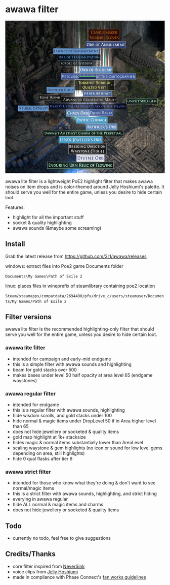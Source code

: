 # awawa filter

![image previewing poe2_item_filter](/preview_v2.png)

awawa lite filter is a lightweight PoE2 highlight filter that makes awawa noises on item drops and is color-themed around Jelly Hoshiumi's palette.
It should serve you well for the entire game, unless you desire to hide certain loot.

Features:
- highlight for all the important stuff
- socket & quality highlighting
- awawa sounds (&maybe some screaming)

## Install
Grab the latest release from https://github.com/3r1/awawa/releases

windows: extract files into Poe2 game Documents folder

`Documents\My Games\Path of Exile 2`

linux: places files in wineprefix of steamlibrary containing poe2 location

`Steam/steamapps/compatdata/2694490/pfx/drive_c/users/steamuser/Documents/My Games/Path of Exile 2`

## Filter versions
awawa lite filter is the recommended highlighting-only filter that should serve you well for the entire game, unless you desire to hide certain loot.

### awawa lite filter
- intended for campaign and early-mid endgame
- this is a simple filter with awawa sounds and highlighting
- beam for gold stacks over 500
- makes bases under level 50 half opacity at area level 65 (endgame waystones)

### awawa regular filter
- intended for endgame
- this is a regular filter with awawa sounds, highlighting
- hide wisdom scrolls, and gold stacks under 100
- hide normal & magic items under DropLevel 50 if in Area higher level than 65
- does not hide jewellery or socketed & quality items
- gold map highlight at 1k+ stacksize
- hides magic & normal items substantially lower than AreaLevel
- scaling waystone & gem highlights (no icon or sound for low level gems depending on area, still highlights)
- hide 0 qual flasks after tier 6

### awawa strict filter
- intended for those who know what they're doing & don't want to see normal/magic items
- this is a strict filter with awawa sounds, highlighting, and strict hiding
- everying in awawa regular
- hide ALL normal & magic items and charms
- does not hide jewellery or socketed & quality items

## Todo
- currently no todo, feel free to give suggestions

## Credits/Thanks
- core filter inspired from [NeverSink](https://github.com/NeverSinkDev/NeverSink-PoE2litefilter)
- voice clips from [Jelly Hoshiumi](https://youtube.com/@JellyHoshiumi)
- made in compliance with Phase Connect's [fan works guidelines](https://phase-connect.com/fan-work-guidelines/)

